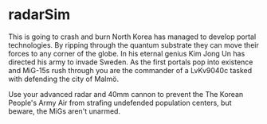 # radarSim
This is going to crash and burn
North Korea has managed to develop portal technologies. By ripping through the quantum substrate they can move their forces to any corner of the globe.
In his eternal genius Kim Jong Un has directed his army to invade Sweden. As the first portals pop into existence and MiG-15s rush through you are the
commander of a LvKv9040c tasked with defending the city of Malmö.

Use your advanced radar and 40mm cannon to prevent the The Korean People's Army Air from strafing undefended population centers, but beware, the MiGs
aren't unarmed.
